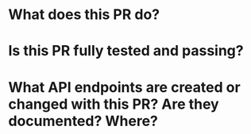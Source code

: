 # What does this PR do?


# Is this PR fully tested and passing?


# What API endpoints are created or changed with this PR? Are they documented? Where?
